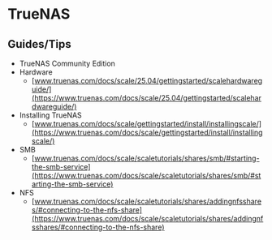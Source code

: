 # TrueNAS

## Guides/Tips

* TrueNAS Community Edition
* Hardware
    * [www.truenas.com/docs/scale/25.04/gettingstarted/scalehardwareguide/](https://www.truenas.com/docs/scale/25.04/gettingstarted/scalehardwareguide/)
* Installing TrueNAS
    * [www.truenas.com/docs/scale/gettingstarted/install/installingscale/](https://www.truenas.com/docs/scale/gettingstarted/install/installingscale/)
* SMB
    * [www.truenas.com/docs/scale/scaletutorials/shares/smb/#starting-the-smb-service](https://www.truenas.com/docs/scale/scaletutorials/shares/smb/#starting-the-smb-service)
* NFS
    * [www.truenas.com/docs/scale/scaletutorials/shares/addingnfsshares/#connecting-to-the-nfs-share](https://www.truenas.com/docs/scale/scaletutorials/shares/addingnfsshares/#connecting-to-the-nfs-share)